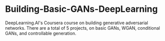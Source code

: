 # Building-Basic-GANs-DeepLearning

DeepLearning.AI's Coursera course on building generative adversarial networks. 
There are a total of 5 projects, on basic GANs, WGAN, conditional GANs, and controllable generation.

